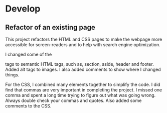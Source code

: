 # Develop

## Refactor of an existing page

This project refactors the HTML and CSS pages to make the webpage more accessible for screen-readers and to help with search engine
optimization.

I changed some of the <div> tags to semantic HTML tags, such as, section, aside, header and footer.  Added alt tags to images.  I also 
added comments to show where I changed things.

For the CSS, I combined many elements together to simplify the code.  I did find that commas are very important in completing the project.
I missed one comma and spent a long time trying to figure out what was going wrong.  Always double check your commas and quotes.
Also added some comments to the CSS.
